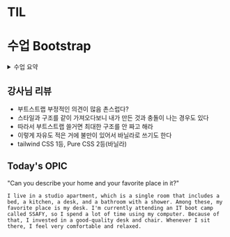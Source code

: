 # TIL

# 수업 Bootstrap
<details>
  <summary> 수업 요약 </summary>

## Bootstrap
- CSS 프론트엔드 프레임워크(툴킷)

- 미리 만들어진 다양한 디자인 요소들을 제공하여 웹 사이트를 빠르고 쉽게 개발할 수 있도록 함

- 버전 확인 조심 색깔 다름

![image](https://github.com/user-attachments/assets/490b376c-6465-443d-be04-c0a0ad07fbee)

- CDN : Content Delivery Network    
  지리적 제약 없이 빠르고 안전하게 콘텐츠를 전송할 수 있는 전송 기술    
  서버와 사용자 사이의 물리적인 거리를 줄여서 콘텐츠 로딩 소요 시간을 최소화    
  지리적으로 가까운 cdn 서버에 콘텐츠를 저장해서 사용자에게 전달    

- bootsrtap.min.css - minified? 압축된 형태 실제로 12k줄을 6줄로 압축

### Bootstrap 사용 가이드
```
<p class="mt-5">Hello, world!</p>
```
mt-5 {property}{sides}-{size}

property - m, p (마진 패딩)     
sides - t b s e y x blank   
        top bottom left right topbottom leftright 4sides    
size - 0 1 2 3 4 5 auto     
       0 0.25 0.5 1 1.5 3  rem 단위 (루트요소(16px)에 상대적인 단위)    
       0 4 8 16 24 48 px단위

즉 특정 규칙이 있는 클래스 이름으로     
 스타일 및 레이아웃이 미리 작성되어있음

## Reset CSS
모든 HTML 요소 스타일을 일관된 기준으로 재설정하는 간결하고 압축된 규칙 세트    
일관성있게 HTML Element Table Lis 등의 요소들에 일관성 있게 스타일 적용 시키는 기본 단계    

- 사용 배경
    - 모든 브라우저는 각자의 user agent stylesheet을 가지고 있음
    - 이게 브라우저마다 다름
    - 모든 브라우저에서 동일하게 보이게 만들어야하는 개발자에겐 매우 골치 아픈 일
    - 모두 같은 스타일로 맞추고 스타일 개발을 시작하자자

- Normalize CSS
    - Reset CSS 방법 중 대표적인 방법
    - 웹 표준 기준으로 브라우저 중 하나가 불일치 한다면 차이가 있는 브라우저를 수정하는 방법
    - (IE가 말썽이라 여기에 맞추는 느낌)


## Bootsrap 활용

**항상 조심할 건 cdn 링크, 스크립트 필수**
### Typography: 제목, 본문 텍스트, 목록 등

https://getbootstrap.com/docs/5.3/content/typography/       
공식문서 예제들 해봐        
display headings, inline text elements, lists       

### bootstrap color system 

https://getbootstrap.com/docs/5.3/utilities/colors/     
text, border, background 등 다양한 요소에 사용하는 색상 키워드

### Component 
- 부트스트랩에서 제공하는 UI관련 요소
- 버튼, 네비게이션 바, 카드, 폼, 드롭다운 등



- Alerts
https://getbootstrap.com/docs/5.3/components/alerts/
- Badges
https://getbootstrap.com/docs/5.3/components/badge/
- Buttons
https://getbootstrap.com/docs/5.3/components/buttons/
- Cards
https://getbootstrap.com/docs/5.3/components/card/      
아주 많이 사용하게 될 것    
자주 사용하는 형태  
- Navbar
https://getbootstrap.com/docs/5.3/components/navbar/    
이것도 중요     
JS으로 동작 구현 있음   

- Carousel
https://getbootstrap.com/docs/5.3/components/carousel/      
회전목마. 누르면 옆에 넘어가는 그거

- Modal
https://getbootstrap.com/docs/5.3/components/modal/

**모달 캐로젤은 data-bs-target과 modal의 id 값이 같은지 꼭 확인**   
**모달의 본문은 굳이 버튼과 함께 위치하지 않아도 되니까 코드 최하단에 몰아놓는다** 

일관된 디자인을 제공해 웹사이트 구성 요소를 구축하는데 유용하게 활용

## Semantic Web
- 웹 데이터를 의미론적으로 구조화된 형태로 표현하는 방식
- 요소가 가진 목적과 역할은 무엇일까?
- 대표적인
    - header
    - nav
    - main
    - article
    - section
    - aside
    - footer

- CSS 방법론 : CSS를 효율적이고 유지 보수가 용이하게 작성하기 위한 일련의 가이드라인

- OOCSS : Object Oriented CSS, 객체 지향적 접근법
    - 구조와 스킨을 분리
        - blue-button x, button{구조} button-blue{색}  
    - 컨테이너와 콘텐츠를 분리
        - 객체에 직접 적용하는 대신 객체를 둘러싸는 컨테이너에 스타일을 적용
        - 스타일을 정의할 떄 위치에 의존적인 스타일 x
        - 콘텐츠를 다른 컨테이너로 이동 or 재배치시 스타일 꺠지는 걸 방지


## 참고
- cdn 없이 로컬에서 받아서 해도 된다
https://getbootstrap.com/docs/5.3/getting-started/download/         
bootstrap.css와 bootstrap.bundle.js만 선택      
css 파일은 head 태그에 link로 가져와서 사용        
js 파일은 body 태그에 scpript로 가져와서 사용     

- 검색엔진 최적화(SEO)
- 웹 접근성(Web Accessibility)

  
</details>


## 강사님 리뷰
- 부트스트랩 부정적인 의견이 많음 촌스럽다?
- 스타일과 구조를 같이 가져오다보니 내가 만든 것과 충돌이 나는 경우도 있다
- 따라서 부트스트랩 쓸거면 최대한 구조를 안 짜고 해라
- 이렇게 자유도 적은 거에 불만이 있어서 바닐라로 쓰기도 한다
- tailwind CSS 1등, Pure CSS 2등(바닐라)




## Today's OPIC
"Can you describe your home and your favorite place in it?"
```
I live in a studio apartment, which is a single room that includes a bed, a kitchen, a desk, and a bathroom with a shower. Among these, my favorite place is my desk. I'm currently attending an IT boot camp called SSAFY, so I spend a lot of time using my computer. Because of that, I invested in a good-quality desk and chair. Whenever I sit there, I feel very comfortable and relaxed.
```
